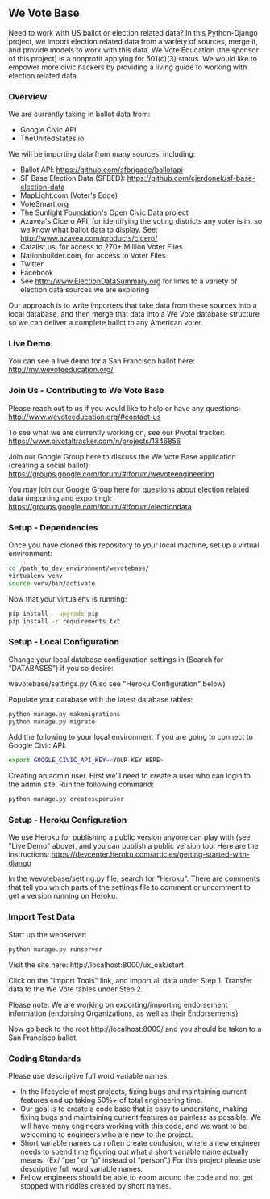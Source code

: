 ## We Vote Base

Need to work with US ballot or election related data? In this Python-Django project, we import election related data from a variety of sources, merge it, and provide models to work with this data. We Vote Education (the sponsor of this project) is a nonprofit applying for 501(c)(3) status. We would like to empower more civic hackers by providing a living guide to working with election related data.

### Overview

We are currently taking in ballot data from:

* Google Civic API
* TheUnitedStates.io

We will be importing data from many sources, including:

* Ballot API: https://github.com/sfbrigade/ballotapi
* SF Base Election Data (SFBED): https://github.com/cjerdonek/sf-base-election-data
* MapLight.com (Voter's Edge)
* VoteSmart.org
* The Sunlight Foundation's Open Civic Data project
* Azavea's Cicero API, for identifying the voting districts any voter is in, so we know what ballot data to display. See: http://www.azavea.com/products/cicero/
* Catalist.us, for access to 270+ Million Voter Files
* Nationbuilder.com, for access to Voter Files
* Twitter
* Facebook
* See http://www.ElectionDataSummary.org for links to a variety of election data sources we are exploring

Our approach is to write importers that take data from these sources into a local database, and then merge that data into a We Vote database structure so we can deliver a complete ballot to any American voter. 

### Live Demo

You can see a live demo for a San Francisco ballot here: http://my.wevoteeducation.org/

### Join Us - Contributing to We Vote Base
Please reach out to us if you would like to help or have any questions: 
http://www.wevoteeducation.org/#contact-us

To see what we are currently working on, see our Pivotal tracker:
https://www.pivotaltracker.com/n/projects/1346856

Join our Google Group here to discuss the We Vote Base application (creating a social ballot): https://groups.google.com/forum/#!forum/wevoteengineering

You may join our Google Group here for questions about election related data (importing and exporting): https://groups.google.com/forum/#!forum/electiondata

### Setup - Dependencies

Once you have cloned this repository to your local machine, set up a virtual environment:

```bash
cd /path_to_dev_environment/wevotebase/
virtualenv venv
source venv/bin/activate
```

Now that your virtualenv is running:

```bash
pip install --upgrade pip
pip install -r requirements.txt
```

### Setup - Local Configuration

Change your local database configuration settings in (Search for "DATABASES") if you so desire:

wevotebase/settings.py (Also see "Heroku Configuration" below)

Populate your database with the latest database tables:

```bash
python manage.py makemigrations
python manage.py migrate
```

Add the following to your local environment if you are going to connect to Google Civic API:

```bash
export GOOGLE_CIVIC_API_KEY=<YOUR KEY HERE>
```

Creating an admin user. First we’ll need to create a user who can login to the admin site. Run the following command:

```bash
python manage.py createsuperuser
```

### Setup - Heroku Configuration

We use Heroku for publishing a public version anyone can play with (see "Live Demo" above), and you can publish a public version too. Here are the instructions: https://devcenter.heroku.com/articles/getting-started-with-django

In the wevotebase/setting.py file, search for "Heroku". There are comments that tell you which parts of the settings file to comment or uncomment to get a version running on Heroku.

### Import Test Data

Start up the webserver:

```bash
python manage.py runserver
```

Visit the site here: http://localhost:8000/ux_oak/start

Click on the "Import Tools" link, and import all data under Step 1. Transfer data to the We Vote tables under Step 2.

Please note: We are working on exporting/importing endorsement information (endorsing Organizations, as well as their Endorsements)

Now go back to the root http://localhost:8000/ and you should be taken to a San Francisco ballot.

### Coding Standards

Please use descriptive full word variable names.

* In the lifecycle of most projects, fixing bugs and maintaining current features end up taking 50%+ of total engineering time.
* Our goal is to create a code base that is easy to understand, making fixing bugs and maintaining current features as painless as possible. We will have many engineers working with this code, and we want to be welcoming to engineers who are new to the project.
* Short variable names can often create confusion, where a new engineer needs to spend time figuring out what a short variable name actually means. (Ex/ “per” or “p” instead of “person”.) For this project please use descriptive full word variable names.
* Fellow engineers should be able to zoom around the code and not get stopped with riddles created by short names.  